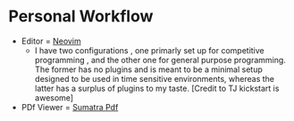 # Personal Workflow
* Editor = [Neovim](https://neovim.io)
    * I have two configurations , one primarly set up for competitive programming , and the other one for general purpose programming. The former has no plugins and is meant to be a minimal setup designed to be used in time sensitive environments, whereas the latter has a surplus of plugins to my taste. [Credit to TJ kickstart is awesome]
* PDf Viewer = [Sumatra Pdf](https://sumatrapdfreader.org)
